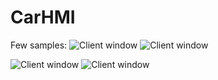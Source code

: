 # CarHMI

Few samples:
![](http://kp27112.zut.edu.pl/images/example/ss1.png "Client window")
![](http://kp27112.zut.edu.pl/images/example/ss3.png "Client window")

![](http://kp27112.zut.edu.pl/images/example/ss2.png "Client window")
![](http://kp27112.zut.edu.pl/images/example/ss4.png "Client window")
